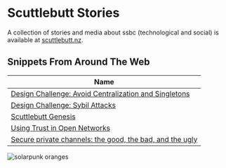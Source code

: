 # Scuttlebutt Stories

A collection of stories and media about ssbc \(technological and social\) is available at [scuttlebutt.nz](https://scuttlebutt.nz/docs/media/).

## Snippets From Around The Web

| Name                                                                                                               |
| ------------------------------------------------------------------------------------------------------------------ |
| [Design Challenge: Avoid Centralization and Singletons](./design-challenge-avoid-centralization-and-singletons.md) |
| [Design Challenge: Sybil Attacks](./design-challenge-sybil-attacks.md)                                             |
| [Scuttlebutt Genesis](./scuttlebutt-genesis.md)                                                                    |
| [Using Trust in Open Networks](./using-trust-in-open-networks.md)                                                  |
| [Secure private channels: the good, the bad, and the ugly](./secure-private-channels.md)                           |

![solarpunk oranges](/assets/solarpunk-oranges.jpg)
